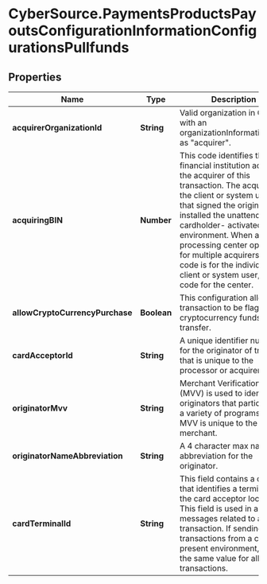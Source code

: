 # CyberSource.PaymentsProductsPayoutsConfigurationInformationConfigurationsPullfunds

## Properties
Name | Type | Description | Notes
------------ | ------------- | ------------- | -------------
**acquirerOrganizationId** | **String** | Valid organization in OMS with an organizationInformation.type as \"acquirer\". | [optional] 
**acquiringBIN** | **Number** | This code identifies the financial institution acting as the acquirer of this transaction. The acquirer is the client or system user that signed the originator or installed the unattended cardholder- activated environment. When a processing center operates for multiple acquirers, this code is for the individual client or system user, not a code for the center. | 
**allowCryptoCurrencyPurchase** | **Boolean** | This configuration allows a transaction to be flagged for cryptocurrency funds transfer. | [optional] 
**cardAcceptorId** | **String** | A unique identifier number for the originator of transfers that is unique to the processor or acquirer. | 
**originatorMvv** | **String** | Merchant Verification Value (MVV) is used to identify originators that participate in a variety of programs. The MVV is unique to the merchant. | [optional] 
**originatorNameAbbreviation** | **String** | A 4 character max name abbreviation for the originator. | [optional] 
**cardTerminalId** | **String** | This field contains a code that identifies a terminal at the card acceptor location. This field is used in all messages related to a transaction. If sending transactions from a card not present environment, use the same value for all transactions. | 


